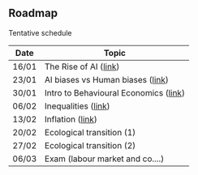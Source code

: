 ## Roadmap

Tentative schedule

| Date  | Topic                                                            |
| ----- | ---------------------------------------------------------------- |
| 16/01 | The Rise of AI ([link](./session_1/index.html))                  |
| 23/01 | AI biases vs Human biases ([link](./session_2/index.html))       |
| 30/01 | Intro to Behavioural Economics  ([link](./session_3/index.html)) |
| 06/02 | Inequalities ([link](./session_4/index.html))                    |
| 13/02 | Inflation  ([link](./session_5/index.html))                                                       |
| 20/02 | Ecological transition (1)                                        |
| 27/02 | Ecological transition (2)                                        |
| 06/03 | Exam (labour market and co....)                                  |
